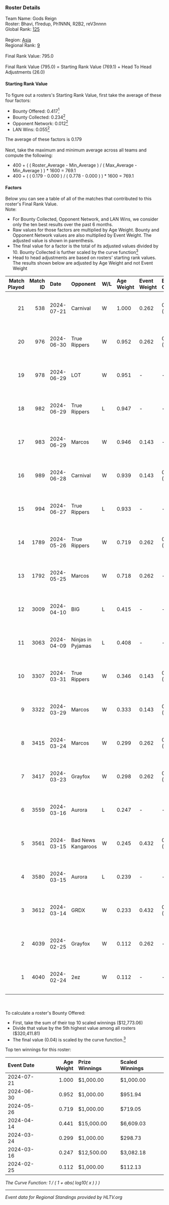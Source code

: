 ### Roster Details<br />
Team Name: Gods Reign<br />
Roster: Bhavi, f1redup, Ph1NNN, R2B2, reV3nnnn<br />
Global Rank: [125](../standings_global.md)<br />
<br />
Region: [Asia]( ../standings_asia.md)<br />
Regional Rank: [9]( ../standings_asia.md)<br />
<br />
Final Rank Value:  795.0<br />
<br />
Final Rank Value (795.0) = Starting Rank Value (769.1) + Head To Head Adjustments (26.0)<br />

#### Starting Rank Value<br />
To figure out a rosters's Starting Rank Value, first take the average of these four factors:<br />
- Bounty Offered: 0.417[<sup>1</sup>](#table2)
- Bounty Collected: 0.234[<sup>2</sup>](#table1)
- Opponent Network: 0.012[<sup>2</sup>](#table1)
- LAN Wins: 0.055[<sup>2</sup>](#table1)

The average of these factors is 0.179<br />
<br />
Next, take the maximum and minimum average across all teams and compute the following:<br />
- 400 + ( ( Roster_Average - Min_Average ) / ( Max_Average - Min_Average ) ) * 1600 = 769.1
- 400 + ( ( 0.179 - 0.000 ) / ( 0.778 - 0.000 ) ) * 1600 = 769.1


#### Factors<br />
Below you can see a table of all of the matches that contributed to this roster's Final Rank Value.<br />
Note:<br />

- For Bounty Collected, Opponent Network, and LAN Wins, we consider only the ten best results over the past 6 months.
- Raw values for those factors are multiplied by Age Weight. Bounty and Opponent Network values are also multiplied by Event Weight. The adjusted value is shown in parenthesis.
- The final value for a factor is the total of its adjusted values divided by 10. Bounty Collected is further scaled by the curve function[<sup>3</sup>](#curveFunction)
- Head to head adjustments are based on rosters' starting rank values. The results shown below are adjusted by Age Weight and not Event Weight
<span id="table1"></span><br />


| Match Played | Match ID | Date       | Opponent           | W/L | Age Weight | Event Weight | Bounty Collected | Opponent Network | LAN Wins  | H2H Adj. | Roster                                 |
| -: | -: | :- | :- | :- | :- | :- | :- | :- | :- | -: | :- |
|           21 |      538 | 2024-07-21 | Carnival           | W   | 1.000      | 0.262        | 0.002 (0.001)    | -                | 0 (0.000) |     5.26 | Bhavi, f1redup, Ph1NNN, R2B2, reV3nnnn |
|           20 |      976 | 2024-06-30 | True Rippers       | W   | 0.952      | 0.262        | 0.005 (0.001)    | 0.163 (0.041)    | 0 (0.000) |    12.86 | 1nhuman, Bhavi, Ph1NNN, R2B2, reV3nnnn |
|           19 |      978 | 2024-06-29 | LOT                | W   | 0.951      | -            | -                | -                | 0 (0.000) |     3.24 | Bhavi, f1redup, Ph1NNN, R2B2, reV3nnnn |
|           18 |      982 | 2024-06-29 | True Rippers       | L   | 0.947      | -            | -                | -                | -         |   -17.32 | Bhavi, f1redup, Ph1NNN, R2B2, reV3nnnn |
|           17 |      983 | 2024-06-29 | Marcos             | W   | 0.946      | 0.143        | -                | 0.036 (0.005)    | 0 (0.000) |     4.86 | Bhavi, f1redup, Ph1NNN, R2B2, reV3nnnn |
|           16 |      989 | 2024-06-28 | Carnival           | W   | 0.939      | 0.143        | 0.002 (0.000)    | -                | 0 (0.000) |     5.28 | Bhavi, f1redup, Ph1NNN, R2B2, reV3nnnn |
|           15 |      994 | 2024-06-27 | True Rippers       | L   | 0.933      | -            | -                | -                | -         |   -18.36 | Bhavi, f1redup, Ph1NNN, R2B2, reV3nnnn |
|           14 |     1789 | 2024-05-26 | True Rippers       | W   | 0.719      | 0.262        | 0.005 (0.001)    | 0.163 (0.031)    | 0 (0.000) |     8.32 | 1nhuman, Bhavi, Ph1NNN, R2B2, reV3nnnn |
|           13 |     1792 | 2024-05-25 | Marcos             | W   | 0.718      | 0.262        | -                | 0.036 (0.007)    | 0 (0.000) |     3.62 | Bhavi, f1redup, Ph1NNN, R2B2, reV3nnnn |
|           12 |     3009 | 2024-04-10 | BIG                | L   | 0.415      | -            | -                | -                | -         |    -0.70 | Bhavi, f1redup, Ph1NNN, R2B2, yoom     |
|           11 |     3063 | 2024-04-09 | Ninjas in Pyjamas  | L   | 0.408      | -            | -                | -                | -         |    -0.09 | Bhavi, f1redup, Ph1NNN, R2B2, yoom     |
|           10 |     3307 | 2024-03-31 | True Rippers       | W   | 0.346      | 0.143        | 0.005 (0.000)    | 0.163 (0.008)    | 0 (0.000) |     4.05 | Bhavi, f1redup, Ph1NNN, R2B2, reV3nnnn |
|            9 |     3322 | 2024-03-29 | Marcos             | W   | 0.333      | 0.143        | 0.000 (0.000)    | 0.011 (0.001)    | -         |     2.98 | Bhavi, f1redup, Ph1NNN, R2B2, reV3nnnn |
|            8 |     3415 | 2024-03-24 | Marcos             | W   | 0.299      | 0.262        | 0.000 (0.000)    | 0.011 (0.001)    | -         |     2.74 | Bhavi, f1redup, Ph1NNN, R2B2, reV3nnnn |
|            7 |     3417 | 2024-03-23 | Grayfox            | W   | 0.298      | 0.262        | 0.000 (0.000)    | 0.004 (0.000)    | -         |     2.47 | Bhavi, f1redup, Ph1NNN, R2B2, reV3nnnn |
|            6 |     3559 | 2024-03-16 | Aurora             | L   | 0.247      | -            | -                | -                | -         |    -0.05 | Bhavi, f1redup, Ph1NNN, R2B2, reV3nnnn |
|            5 |     3561 | 2024-03-15 | Bad News Kangaroos | W   | 0.245      | 0.432        | 0.016 (0.002)    | 0.217 (0.023)    | 1 (0.245) |     3.94 | Bhavi, f1redup, Ph1NNN, R2B2, reV3nnnn |
|            4 |     3580 | 2024-03-15 | Aurora             | L   | 0.239      | -            | -                | -                | -         |    -0.05 | Bhavi, f1redup, Ph1NNN, R2B2, reV3nnnn |
|            3 |     3612 | 2024-03-14 | GRDX               | W   | 0.233      | 0.432        | 0.002 (0.000)    | -                | 1 (0.233) |     1.57 | Bhavi, f1redup, Ph1NNN, R2B2, reV3nnnn |
|            2 |     4039 | 2024-02-25 | Grayfox            | W   | 0.112      | 0.262        | -                | 0.004 (0.000)    | -         |     0.96 | Bhavi, f1redup, Ph1NNN, R2B2, reV3nnnn |
|            1 |     4040 | 2024-02-24 | 2ez                | W   | 0.112      | -            | -                | -                | -         |     0.40 | Bhavi, f1redup, Ph1NNN, R2B2, reV3nnnn |

<br />
<span id="table2"></span><br />
To calculate a roster's Bounty Offered:<br />

- First, take the sum of their top 10 scaled winnings ($12,773.06)
- Divide that value by the 5th highest value among all rosters ($320,411.81)
- The final value (0.04) is scaled by the curve function.[<sup>3</sup>](#curveFunction)

Top ten winnings for this roster:<br />

| Event Date | Age Weight | Prize Winnings | Scaled Winnings |
| :- | -: | :- | :- |
| 2024-07-21 |      1.000 | $1,000.00      | $1,000.00       |
| 2024-06-30 |      0.952 | $1,000.00      | $951.94         |
| 2024-05-26 |      0.719 | $1,000.00      | $719.05         |
| 2024-04-14 |      0.441 | $15,000.00     | $6,609.03       |
| 2024-03-24 |      0.299 | $1,000.00      | $298.73         |
| 2024-03-16 |      0.247 | $12,500.00     | $3,082.18       |
| 2024-02-25 |      0.112 | $1,000.00      | $112.13         |


<span id="curveFunction"></span>_The Curve Function: 1 / ( 1 + abs( log10( x ) ) )_<br />

---
_Event data for Regional Standings provided by HLTV.org_<br />
